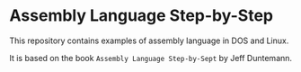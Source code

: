 # Assembly Language Step-by-Step

This repository contains examples of assembly language in DOS and Linux.

It is based on the book `Assembly Language Step-by-Sept` by Jeff Duntemann.


